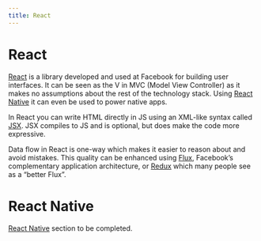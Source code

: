 ```yaml
---
title: React
---
```


# React

[React](https://facebook.github.io/react/) is a library developed and used at Facebook for building user interfaces. It can be seen as the V in MVC (Model View Controller) as it makes no assumptions about the rest of the technology stack. Using [React Native](#react-native) it can even be used to power native apps.

In React you can write HTML directly in JS using an XML-like syntax called [JSX](/_glossary/JSX.md). JSX compiles to JS and is optional, but does make the code more expressive.

Data flow in React is one-way which makes it easier to reason about and avoid mistakes. This quality can be enhanced using [Flux](/_glossary/FLUX.md), Facebook’s complementary application architecture, or [Redux](/_glossary/REDUX.md) which many people see as a “better Flux”.

# React Native

[React Native](https://facebook.github.io/react-native/) section to be completed.
